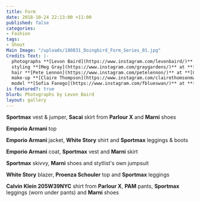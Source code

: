 ```yaml
---
title: Form
date: 2018-10-24 22:13:00 +11:00
published: false
categories:
- Fashion
tags:
- Shoot
Main Image: "/uploads/180831_Doingbird_Form_Series_01.jpg"
Credits Text: |-
  photographs **[Levon Baird](https://www.instagram.com/levonbaird/)** at **[Company1](https://www.instagram.com/company1agency/)**
  styling **[Meg Gray](https://www.instagram.com/graygardens/)** at **[The Artist Group](https://www.instagram.com/theartistgroup/)**
  hair **[Pete Lennon](https://www.instagram.com/petelennon/)** at **[Company1](https://www.instagram.com/company1agency/)**
  make-up **[Claire Thompson](https://www.instagram.com/clairethomsonmakeup/)** at **[Company1](https://www.instagram.com/company1agency/)**
  model **[Sofia Fanego](https://www.instagram.com/fblueswan/)** at **[Kult](https://www.instagram.com/kultaustralia/)**
is featured?: true
blurb: Photographs by Levon Baird
layout: gallery
---
```


**Sportmax** vest & jumper, **Sacai** skirt from **Parlour X** and **Marni** shoes

**Emporio Armani** top


**Emporio Armani** jacket, **White Story** shirt and **Sportmax** leggings & boots

**Emporio Armani** coat, **Sportmax** vest and **Marni** skirt

**Sportmax** skivvy, **Marni** shoes and stytlist's own jumpsuit

**White Story** blazer, **Proenza Schouler** top and **Sportmax** leggings

**Calvin Klein 205W39NYC** shirt from **Parlour X**, **PAM** pants, **Sportmax** leggings (worn under pants) and **Marni** shoes
